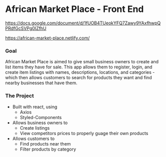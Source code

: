 # African Market Place - Front End
https://docs.google.com/document/d/1fUOB4TUeokYFQ7Zawy9YAxfhwpQPRdfGcSVPg0IZfhU

https://african-market-place.netlify.com/

### Goal
African Market Place is aimed to give small business owners to create and list items they have for sale. This app allows them to register, login, and create item listings with names, descriptions, locations, and categories - which then allows customers to search for products they want and find nearby businesses that have them.

### The Project
- Built with react, using
  - Axios
  - Styled-Components
- Allows business owners to
  - Create listings
  - View competitors prices to properly guage their own products
- Allows customers to
  - Find products near them
  - Filter products by category
